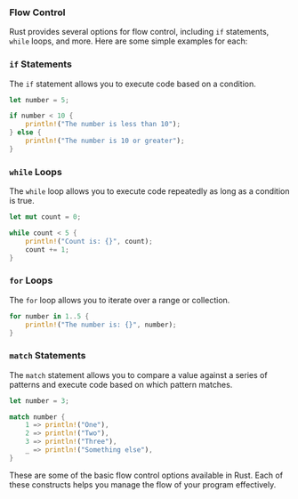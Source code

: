 ### Flow Control

Rust provides several options for flow control, including `if` statements, `while` loops, and more. Here are some simple examples for each:

### `if` Statements

The `if` statement allows you to execute code based on a condition.

```rust
let number = 5;

if number < 10 {
    println!("The number is less than 10");
} else {
    println!("The number is 10 or greater");
}
```

### `while` Loops

The `while` loop allows you to execute code repeatedly as long as a condition is true.

```rust
let mut count = 0;

while count < 5 {
    println!("Count is: {}", count);
    count += 1;
}
```

### `for` Loops

The `for` loop allows you to iterate over a range or collection.

```rust
for number in 1..5 {
    println!("The number is: {}", number);
}
```

### `match` Statements

The `match` statement allows you to compare a value against a series of patterns and execute code based on which pattern matches.

```rust
let number = 3;

match number {
    1 => println!("One"),
    2 => println!("Two"),
    3 => println!("Three"),
    _ => println!("Something else"),
}
```

These are some of the basic flow control options available in Rust. Each of these constructs helps you manage the flow of your program effectively.